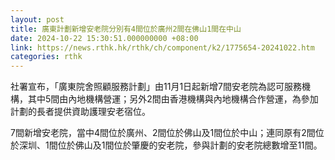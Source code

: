 ```yaml
---
layout: post
title: 廣東計劃新增安老院分別有4間位於廣州2間在佛山1間在中山
date: 2024-10-22 15:30:51.000000000 +08:00
link: https://news.rthk.hk/rthk/ch/component/k2/1775654-20241022.htm
categories: rthk
---
```


社署宣布，「廣東院舍照顧服務計劃」由11月1日起新增7間安老院為認可服務機構，其中5間由內地機構營運；另外2間由香港機構與內地機構合作營運，為參加計劃的長者提供資助護理安老宿位。

7間新增安老院，當中4間位於廣州、2間位於佛山及1間位於中山；連同原有2間位於深圳、1間位於佛山及1間位於肇慶的安老院，參與計劃的安老院總數增至11間。
